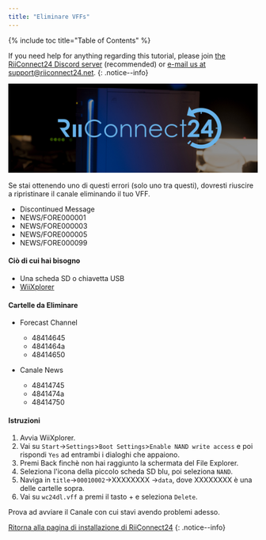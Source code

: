 ```yaml
---
title: "Eliminare VFFs"
---
```


{% include toc title="Table of Contents" %}

If you need help for anything regarding this tutorial, please join [the RiiConnect24 Discord server](https://discord.gg/rc24) (recommended) or [e-mail us at support@riiconnect24.net](mailto:support@riiconnect24.net).
{: .notice--info}

![RiiConnect24 Logo](/images/WiiRC24Logo.jpg)

Se stai ottenendo uno di questi errori (solo uno tra questi), dovresti riuscire a ripristinare il canale eliminando il tuo VFF.

+ Discontinued Message
+ NEWS/FORE000001
+ NEWS/FORE000003
+ NEWS/FORE000005
+ NEWS/FORE000099

#### Ciò di cui hai bisogno
* Una scheda SD o chiavetta USB
* [WiiXplorer](https://sourceforge.net/projects/wiixplorer/files/latest/download)

#### Cartelle da Eliminare

+ Forecast Channel
  + 48414645
  + 4841464a
  + 48414650

+ Canale News
  + 48414745
  + 4841474a
  + 48414750

#### Istruzioni

1. Avvia WiiXplorer.
2. Vai su `Start`->`Settings`>`Boot Settings`>`Enable NAND write access` e poi rispondi `Yes` ad entrambi i dialoghi che appaiono.
3. Premi Back finchè non hai raggiunto la schermata del File Explorer.
4. Seleziona l'icona della piccolo scheda SD blu, poi seleziona `NAND`.
5. Naviga in `title`->`00010002`->XXXXXXXX ->`data`, dove XXXXXXXX è una delle cartelle sopra.
6. Vai su `wc24dl.vff` a premi il tasto + e seleziona `Delete`.

Prova ad avviare il Canale con cui stavi avendo problemi adesso.

[Ritorna alla pagina di installazione di RiiConnect24](riiConnect24)
{: .notice--info}
